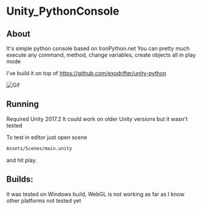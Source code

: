 # Unity_PythonConsole

## About
It's simple python console based on IronPython.net
You can pretty much execute any command, 
method, change variables, create objects 
all in play mode

I've build it on top of
https://github.com/exodrifter/unity-python

![Gif](https://i.imgur.com/sd0Sk29.gif)

## Running

Required Unity 2017.2
It could work on older Unity versions 
but it wasn't tested

To test in editor just open scene 
```sh
Assets/Scenes/main.unity 
```
and hit play.

## Builds:
It was tested on Windows build, 
WebGL is not working as far as I know
other platforms not tested yet
